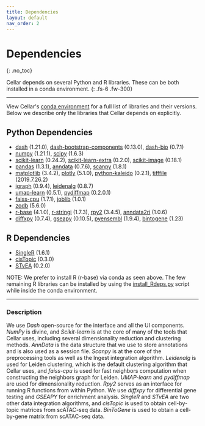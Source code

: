 ```yaml
---
title: Dependencies
layout: default
nav_order: 2
---
```


# Dependencies
{: .no_toc}

Cellar depends on several Python and R libraries. These can be both installed
in a conda environment.
{: .fs-6 .fw-300}

---

View Cellar's [conda environment](https://github.com/euxhenh/CellarV/blob/master/env.yml) for a full list of libraries and their
versions. Below we describe only the libraries that Cellar depends on
explicitly.

## Python Dependencies

- [dash](https://plotly.com/dash/) (1.21.0), [dash-bootstrap-components](https://dash-bootstrap-components.opensource.faculty.ai/) (0.13.0), [dash-bio](https://dash.plotly.com/dash-bio) (0.7.1)
- [numpy](https://numpy.org/) (1.21.1), [scipy](https://scipy.org/) (1.6.3)
- [scikit-learn](https://scikit-learn.org/) (0.24.2), [scikit-learn-extra](https://scikit-learn-extra.readthedocs.io/en/stable/) (0.2.0), [scikit-image](https://scikit-image.org/) (0.18.1)
- [pandas](https://pandas.pydata.org/) (1.3.1), [anndata](https://anndata.readthedocs.io/en/latest/) (0.7.6), [scanpy](https://scanpy.readthedocs.io/en/stable/) (1.8.1)
- [matplotlib](https://matplotlib.org/) (3.4.2), [plotly](https://plotly.com/) (5.1.0), [python-kaleido](https://pypi.org/project/kaleido/) (0.2.1), [tifffile](https://pypi.org/project/tifffile/) (2019.7.26.2)
- [igraph](https://igraph.org/) (0.9.4), [leidenalg](https://leidenalg.readthedocs.io/en/latest/) (0.8.7)
- [umap-learn](https://umap-learn.readthedocs.io/en/latest/) (0.5.1), [pydiffmap](https://pydiffmap.readthedocs.io/en/master/) (0.2.0.1)
- [faiss-cpu](https://github.com/facebookresearch/faiss) (1.7.1), [joblib](https://joblib.readthedocs.io/en/latest/) (1.0.1)
- [zodb](https://zodb.org/en/latest/) (5.6.0)
- [r-base](https://www.r-project.org/) (4.1.0), [r-stringi](https://cran.r-project.org/web/packages/stringi/index.html) (1.7.3), [rpy2](https://rpy2.github.io/) (3.4.5), [anndata2ri](https://github.com/theislab/anndata2ri) (1.0.6)
- [diffxpy](https://diffxpy.readthedocs.io/en/latest/) (0.7.4), [gseapy](https://gseapy.readthedocs.io/en/latest/introduction.html) (0.10.5), [pyensembl](https://readthedocs.org/projects/pyensembl/downloads/pdf/latest/) (1.9.4), [bintogene](https://github.com/euxhenh/BinToGene) (1.23)

## R Dependencies

- [SingleR](https://github.com/dviraran/SingleR) (1.6.1)
- [cisTopic](https://github.com/aertslab/cisTopic) (0.3.0)
- [STvEA](https://github.com/CamaraLab/STvEA) (0.2.0)

NOTE: We prefer to install R (r-base) via conda as seen above.
The few remaining R libraries can be installed
by using the [install_Rdeps.py](https://github.com/euxhenh/CellarV/blob/master/install_Rdeps.py) script while inside the conda environment.

---

### Description
We use *Dash* open-source for the interface and all the UI components. *NumPy*
is divine, and *Scikit-learn* is at the core of many of the tools
that Cellar uses, including several dimensionality reduction and
clustering methods. *AnnData* is the data structure that we use to store
annotations and is also used as a session file.
*Scanpy* is at the core of the preprocessing tools as well as the Ingest
integration algorithm. *Leidenalg* is used for Leiden clustering, which is the
default clustering algorithm that Cellar uses, and *faiss-cpu* is used for fast
neighbors computation when constructing the neighbors graph for Leiden.
*UMAP-learn* and *pydiffmap* are used for dimensionality reduction. *Rpy2* serves
as an interface for running R functions from within Python. We use *diffxpy*
for differential gene testing and *GSEAPY* for enrichment analysis.
*SingleR* and *STvEA* are two other data integration algorithms,
and *cisTopic* is used to obtain cell-by-topic matrices from scATAC-seq data.
*BinToGene* is used to obtain a cell-by-gene matrix from scATAC-seq data.